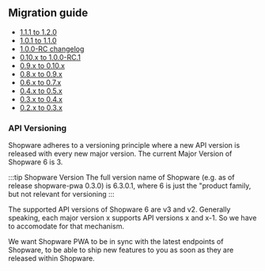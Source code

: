## Migration guide

- [1.1.1 to 1.2.0](./1.1.1_to_1.2.0) <Badge text="new" type="info"/>
- [1.0.1 to 1.1.0](./1.0.1_to_1.1.0)
- [1.0.0-RC changelog](./1.0.0-RC)
- [0.10.x to 1.0.0-RC.1](./0.10.x_to_1.0.0-RC.1)
- [0.9.x to 0.10.x](./0.9.x_to_0.10.x)
- [0.8.x to 0.9.x](./0.8.x_to_0.9.x)
- [0.6.x to 0.7.x](./0.6.x_to_0.7.x)
- [0.4.x to 0.5.x](./0.4.x_to_0.5.x)
- [0.3.x to 0.4.x](./0.3.x_to_0.4.x)
- [0.2.x to 0.3.x](./0.2.x_to_0.3.x)

### API Versioning

Shopware adheres to a versioning principle where a new API version is released with every new major version. The current Major Version of Shopware 6 is 3.

:::tip Shopware Version
The full version name of Shopware (e.g. as of release shopware-pwa 0.3.0) is 6.3.0.1, where 6 is just the "product family, but not relevant for versioning
:::

The supported API versions of Shopware 6 are v3 and v2. Generally speaking, each major version x supports API versions x and x-1. So we have to accomodate for that mechanism.

We want Shopware PWA to be in sync with the latest endpoints of Shopware, to be able to ship new features to you as soon as they are released within Shopware.
